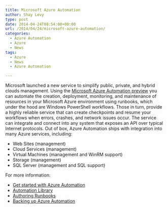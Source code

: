 ```yaml
---
title: Microsoft Azure Automation
author: Shay Levy
type: post
date: 2014-04-24T08:54:00+00:00
url: /2014/04/24/microsoft-azure-automation/
categories:
  - Azure Automation
  - Azure
  - News
tags:
  - Azure
  - News
  - Azure Automation

---
```

Microsoft launched a new service to simplify public, private, and hybrid clouds management. Using the [Microsoft Azure Automation preview][1] you can automate the creation, deployment, monitoring, and maintenance of resources in your Microsoft Azure environment using runbooks, which under the hood are Windows PowerShell workflows. Those in turn, provide a highly reliable service that can create checkpoints and resume your workflows when errors, crashes, and network issues occur. The service can integrate and connect into any system that exposes an API over typical Internet protocols. Out of box, Azure Automation ships with integration into many Azure services, including:

  * Web Sites (management)
  * Cloud Services (management)
  * Virtual Machines (management and WinRM support)
  * Storage (management)
  * SQL Server (management and SQL support)

For more information:

  * [Get started with Azure Automation][2]
  * [Automation Library][3]
  * [Authoring Runbooks][4]
  * [Backing up Azure Automation][5]

[1]: http://go.microsoft.com/fwlink/p/?LinkId=392861
[2]: http://go.microsoft.com/fwlink/p/?linkid=393224&clcid=0x409
[3]: http://go.microsoft.com/fwlink/p/?linkid=392860&clcid=0x409
[4]: http://go.microsoft.com/fwlink/p/?linkid=302332&clcid=0x409
[5]: http://go.microsoft.com/fwlink/?linkid=392863&clcid=0x409